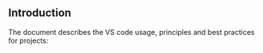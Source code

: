 ## Introduction
The document describes the VS code usage, principles and best practices for projects:


